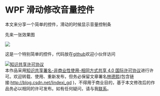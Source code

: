 # WPF 滑动修改音量控件

本文来分享一个简单的控件，滑动的时候显示音量控制条

<!--more-->

<!-- 发布 -->

先来一张效果图

<!-- ![](image/WPF 滑动修改音量控件/WPF 滑动修改音量控件0.gif) -->

![](http://image.acmx.xyz/lindexi%2FWPF%2520%25E6%25BB%2591%25E5%258A%25A8%25E4%25BF%25AE%25E6%2594%25B9%25E9%259F%25B3%25E9%2587%258F%25E6%258E%25A7%25E4%25BB%25B60.gif)

这是一个特别简单的控件，代码放在[github](https://github.com/lindexi/lindexi_gd/tree/aa1ba2b2/KeenaihemchiQallhawearhina)欢迎小伙伴访问

<a rel="license" href="http://creativecommons.org/licenses/by-nc-sa/4.0/"><img alt="知识共享许可协议" style="border-width:0" src="https://licensebuttons.net/l/by-nc-sa/4.0/88x31.png" /></a><br />本作品采用<a rel="license" href="http://creativecommons.org/licenses/by-nc-sa/4.0/">知识共享署名-非商业性使用-相同方式共享 4.0 国际许可协议</a>进行许可。欢迎转载、使用、重新发布，但务必保留文章署名[林德熙](http://blog.csdn.net/lindexi_gd)(包含链接:http://blog.csdn.net/lindexi_gd )，不得用于商业目的，基于本文修改后的作品务必以相同的许可发布。如有任何疑问，请与我[联系](mailto:lindexi_gd@163.com)。
